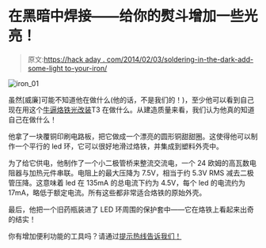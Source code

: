 # 在黑暗中焊接——给你的熨斗增加一些光亮！

> 原文:[https://hack aday . com/2014/02/03/soldering-in-the-dark-add-some-light to-your-iron/](https://hackaday.com/2014/02/03/soldering-in-the-dark-add-some-light-to-your-iron/)

![iron_01](../Images/d4e7398a5fd9af88104e63109c46d12d.png)

虽然[威廉]可能不知道他在做什么(他的话，不是我们的！)，至少他可以看到自己现在用这个[牛逼烙铁光改装](http://gizmology.net/iron.htm)T3 在做什么。从建造质量来看，我们认为他真的知道自己在做什么！

他拿了一块覆铜印刷电路板，把它做成一个漂亮的圆形铜甜甜圈。这使得他可以制作一个平行的 led 环，它可以很好地滑过烙铁，并集成到塑料外壳中。

为了给它供电，他制作了一个小二极管桥来整流交流电，一个 24 欧姆的高瓦数电阻器与加热元件串联。电阻上的最大压降为 7.5V，相当于约 5.3V RMS 减去二极管压降。这意味着 led 在 135mA 的总电流下约为 4.5V，每个 led 的电流约为 17mA，略低于额定电流。所有这些都非常适合烙铁的原始外壳。

最后，他把一个旧药瓶装进了 LED 环周围的保护套中——它在烙铁上看起来出奇的结实！

你有增加便利功能的工具吗？请通过[提示热线告诉我们！](http://hackaday.com/contact-hack-a-day/)